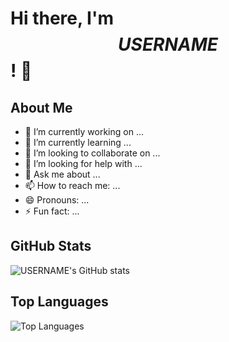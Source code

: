 # Hi there, I'm $$USERNAME$$! 👋

<!--
**$$USERNAME$$/$$USERNAME$$** is a ✨ _special_ ✨ repository because its `README.md` (this file) appears on your GitHub profile.
-->

## About Me

- 🔭 I’m currently working on ...
- 🌱 I’m currently learning ...
- 👯 I’m looking to collaborate on ...
- 🤔 I’m looking for help with ...
- 💬 Ask me about ...
- 📫 How to reach me: ...
- 😄 Pronouns: ...
- ⚡ Fun fact: ...

## GitHub Stats

![$$USERNAME$$'s GitHub stats](https://github-readme-stats.vercel.app/api?username=$$USERNAME$$&show_icons=true&theme=radical)

## Top Languages

![Top Languages](https://github-readme-stats.vercel.app/api/top-langs/?username=$$USERNAME$$&layout=compact&theme=radical)
